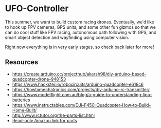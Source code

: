 # UFO-Controller

This summer, we want to build custom racing drones. Eventually, we'd like to hook up FPV cameras, GPS units, and some other fun gizmos so that we can do cool stuff like FPV racing, autonomous path following with GPS, and smart object detection and wayfinding using computer vision.

Right now everything is in very early stages, so check back later for more!

## Resources

- https://create.arduino.cc/projecthub/akarsh98/diy-arduino-based-quadcopter-drone-948153
- https://www.hackster.io/robocircuits/arduino-quadcopter-e618c6
- https://howtomechatronics.com/projects/diy-arduino-rc-transmitter/
- https://www.modelflight.com.au/blog/a-guide-to-understanding-lipo-batteries
- https://www.instructables.com/DJi-F450-Quadcopter-How-to-Build-Home-Built/
- http://www.rctutor.org/the-parts-list.html
- [Read-only Amazon link for parts](https://www.amazon.com/hz/wishlist/ls/1BKLT1DHMK0VX?ref_=wl_share)
